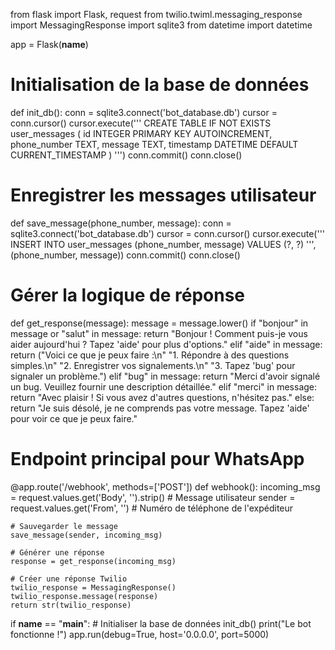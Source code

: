 from flask import Flask, request
from twilio.twiml.messaging_response import MessagingResponse
import sqlite3
from datetime import datetime

app = Flask(__name__)

# Initialisation de la base de données
def init_db():
    conn = sqlite3.connect('bot_database.db')
    cursor = conn.cursor()
    cursor.execute('''
        CREATE TABLE IF NOT EXISTS user_messages (
            id INTEGER PRIMARY KEY AUTOINCREMENT,
            phone_number TEXT,
            message TEXT,
            timestamp DATETIME DEFAULT CURRENT_TIMESTAMP
        )
    ''')
    conn.commit()
    conn.close()

# Enregistrer les messages utilisateur
def save_message(phone_number, message):
    conn = sqlite3.connect('bot_database.db')
    cursor = conn.cursor()
    cursor.execute('''
        INSERT INTO user_messages (phone_number, message) VALUES (?, ?)
    ''', (phone_number, message))
    conn.commit()
    conn.close()

# Gérer la logique de réponse
def get_response(message):
    message = message.lower()
    if "bonjour" in message or "salut" in message:
        return "Bonjour ! Comment puis-je vous aider aujourd'hui ? Tapez 'aide' pour plus d'options."
    elif "aide" in message:
        return ("Voici ce que je peux faire :\n"
                "1. Répondre à des questions simples.\n"
                "2. Enregistrer vos signalements.\n"
                "3. Tapez 'bug' pour signaler un problème.")
    elif "bug" in message:
        return "Merci d'avoir signalé un bug. Veuillez fournir une description détaillée."
    elif "merci" in message:
        return "Avec plaisir ! Si vous avez d'autres questions, n'hésitez pas."
    else:
        return "Je suis désolé, je ne comprends pas votre message. Tapez 'aide' pour voir ce que je peux faire."

# Endpoint principal pour WhatsApp
@app.route('/webhook', methods=['POST'])
def webhook():
    incoming_msg = request.values.get('Body', '').strip()  # Message utilisateur
    sender = request.values.get('From', '')  # Numéro de téléphone de l'expéditeur
    
    # Sauvegarder le message
    save_message(sender, incoming_msg)
    
    # Générer une réponse
    response = get_response(incoming_msg)
    
    # Créer une réponse Twilio
    twilio_response = MessagingResponse()
    twilio_response.message(response)
    return str(twilio_response)

if __name__ == "__main__":
    # Initialiser la base de données
    init_db()
    print("Le bot fonctionne !")
    app.run(debug=True, host='0.0.0.0', port=5000)
